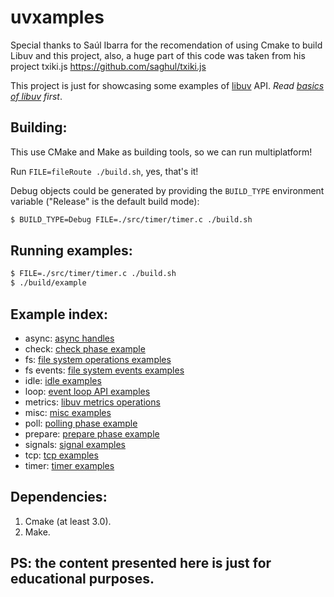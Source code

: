 # uvxamples

Special thanks to Saúl Ibarra for the recomendation of using Cmake
to build Libuv and this project, also, a huge part of this code was
taken from his project txiki.js https://github.com/saghul/txiki.js

This project is just for showcasing some examples of [libuv](http://libuv.org/) API.
_Read [basics of libuv](http://docs.libuv.org/en/v1.x/guide/basics.html#basics-of-libuv) first_.

## Building:

This use CMake and Make as building tools, so we can run multiplatform!

Run `FILE=fileRoute ./build.sh`, yes, that's it!

Debug objects could be generated by providing the `BUILD_TYPE` environment variable
("Release" is the default build mode):

```sh
$ BUILD_TYPE=Debug FILE=./src/timer/timer.c ./build.sh
```

## Running examples:

```sh
$ FILE=./src/timer/timer.c ./build.sh
$ ./build/example
```

## Example index:

* async: [async handles](/src/async)
* check: [check phase example](/src/check)
* fs: [file system operations examples](/src/fs)
* fs events: [file system events examples](/src/fs_events)
* idle: [idle examples](/src/idle)
* loop: [event loop API examples](/src/loop)
* metrics: [libuv metrics operations](/src/metrics)
* misc: [misc examples](/src/misc)
* poll: [polling phase example](/src/poll)
* prepare: [prepare phase example](/src/prepare)
* signals: [signal examples](/src/signals)
* tcp: [tcp examples](/src/tcp)
* timer: [timer examples](/src/timer)

## Dependencies:

1. Cmake (at least 3.0).
2. Make.

## PS: the content presented here is just for educational purposes.
